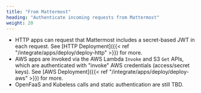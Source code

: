 ```yaml
---
title: "From Mattermost"
heading: "Authenticate incoming requests from Mattermost"
weight: 20
---
```


- HTTP apps can request that Mattermost includes a secret-based JWT in each request. See [HTTP Deployment]({{< ref "/integrate/apps/deploy/deploy-http" >}}) for more.
- AWS apps are invoked via the AWS Lambda `Invoke` and S3 `Get` APIs, which are authenticated with "invoke" AWS credentials (access/secret keys). See [AWS Deployment]({{< ref "/integrate/apps/deploy/deploy-aws" >}}) for more.
- OpenFaaS and Kubeless calls and static authentication are still TBD.
